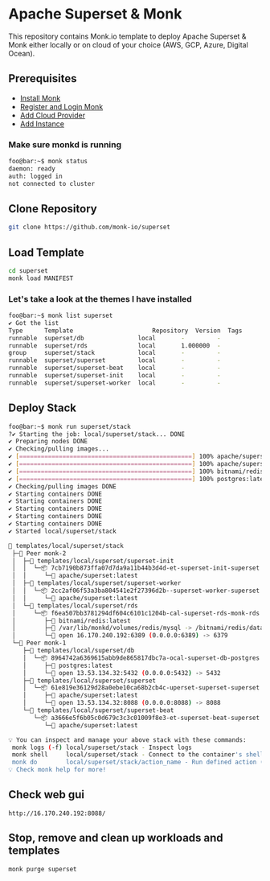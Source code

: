 # Apache Superset & Monk

This repository contains Monk.io template to deploy Apache Superset & Monk either locally or on cloud of your choice (AWS, GCP, Azure, Digital Ocean).

## Prerequisites

- [Install Monk](https://docs.monk.io/docs/get-monk)
- [Register and Login Monk](https://docs.monk.io/docs/acc-and-auth)
- [Add Cloud Provider](https://docs.monk.io/docs/cloud-provider)
- [Add Instance](https://docs.monk.io/docs/multi-cloud)

### Make sure monkd is running

```bash
foo@bar:~$ monk status
daemon: ready
auth: logged in
not connected to cluster
```

## Clone Repository

```bash
git clone https://github.com/monk-io/superset
```

## Load Template

```bash
cd superset
monk load MANIFEST
```

### Let's take a look at the themes I have installed

```bash
foo@bar:~$ monk list superset
✔ Got the list
Type      Template                      Repository  Version  Tags
runnable  superset/db               local       -         -
runnable  superset/rds              local       1.000000  -
group     superset/stack            local       -         -
runnable  superset/superset         local       -         -
runnable  superset/superset-beat    local       -         -
runnable  superset/superset-init    local       -         -
runnable  superset/superset-worker  local       -         -
```

## Deploy Stack

```bash
foo@bar:~$ monk run superset/stack
?✔ Starting the job: local/superset/stack... DONE
✔ Preparing nodes DONE
✔ Checking/pulling images...
✔ [================================================] 100% apache/superset:latest monk-1
✔ [================================================] 100% apache/superset:latest monk-2
✔ [================================================] 100% bitnami/redis:latest monk-2
✔ [================================================] 100% postgres:latest monk-1
✔ Checking/pulling images DONE
✔ Starting containers DONE
✔ Starting containers DONE
✔ Starting containers DONE
✔ Starting containers DONE
✔ Starting containers DONE
✔ Started local/superset/stack

🔩 templates/local/superset/stack
 ├─🧊 Peer monk-2
 │  ├─🔩 templates/local/superset/superset-init
 │  │  └─📦 7cb7190b873ffa07d7da9a11b44b3d4d-et-superset-init-superset
 │  │     └─🧩 apache/superset:latest
 │  ├─🔩 templates/local/superset/superset-worker
 │  │  └─📦 2cc2af06f53a3ba804541e2f27396d2b--superset-worker-superset
 │  │     └─🧩 apache/superset:latest
 │  └─🔩 templates/local/superset/rds
 │     └─📦 f6ea507bb3781294df604c6101c1204b-cal-superset-rds-monk-rds
 │        ├─🧩 bitnami/redis:latest
 │        ├─💾 /var/lib/monkd/volumes/redis/mysql -> /bitnami/redis/data
 │        └─🔌 open 16.170.240.192:6389 (0.0.0.0:6389) -> 6379
 └─🧊 Peer monk-1
    ├─🔩 templates/local/superset/db
    │  └─📦 8964742a6369615abb9de865817dbc7a-ocal-superset-db-postgres
    │     ├─🧩 postgres:latest
    │     └─🔌 open 13.53.134.32:5432 (0.0.0.0:5432) -> 5432
    ├─🔩 templates/local/superset/superset
    │  └─📦 61e819e36129d28a0ebe10ca68b2cb4c-uperset-superset-superset
    │     ├─🧩 apache/superset:latest
    │     └─🔌 open 13.53.134.32:8088 (0.0.0.0:8088) -> 8088
    └─🔩 templates/local/superset/superset-beat
       └─📦 a3666e5f6b05c0d679c3c3c01009f8e3-et-superset-beat-superset
          └─🧩 apache/superset:latest

💡 You can inspect and manage your above stack with these commands:
 monk logs (-f) local/superset/stack - Inspect logs
 monk shell     local/superset/stack - Connect to the container's shell
 monk do        local/superset/stack/action_name - Run defined action (if exists)
💡 Check monk help for more!
```

## Check web gui

`http://16.170.240.192:8088/`

## Stop, remove and clean up workloads and templates

```bash
monk purge superset
```
